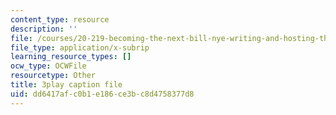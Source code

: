 ```yaml
---
content_type: resource
description: ''
file: /courses/20-219-becoming-the-next-bill-nye-writing-and-hosting-the-educational-show-january-iap-2015/dd6417afc0b1e186ce3bc8d4758377d8_bxyqAe8Fd68.srt
file_type: application/x-subrip
learning_resource_types: []
ocw_type: OCWFile
resourcetype: Other
title: 3play caption file
uid: dd6417af-c0b1-e186-ce3b-c8d4758377d8
---
```

